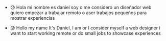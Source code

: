 - 😞 Hola mi nombre
es daniel soy o me 
considero un 
diseñador web quiero 
empezar
a trabajar 
remoto o aser trabajos pequeños para mostrar experiencias 

- 😞 Hello my
name
It's Daniel, I am or
I consider myself a
web designer i want
to start working
remote or do small jobs 
to showcase experiences

<!---
danieljjde/danieljjde is a ✨ special ✨ repository because its `README.md` (this file) appears on your GitHub profile.
You can click the Preview link to take a look at your changes.
--->
